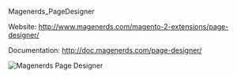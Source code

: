 Magenerds_PageDesigner

Website: http://www.magenerds.com/magento-2-extensions/page-designer/

Documentation: http://doc.magenerds.com/page-designer/

![Magenerds Page Designer](http://www.magenerds.com/wp-content/uploads/2017/02/pagedesigner_450x450-300x300.png
 "Magenerds Page Designer")
